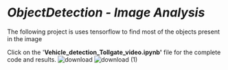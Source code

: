 # *ObjectDetection - Image Analysis*

The following project is uses tensorflow to find most of the objects present in the image

Click on the '**Vehicle_detection_Tollgate_video.ipynb'** file for the complete code and results.
![download](https://github.com/user-attachments/assets/002e1875-b94e-4fdf-8678-52bf50cb93ae)
![download (1)](https://github.com/user-attachments/assets/2aba9aa6-069c-466b-bd25-dbe85e4f447e)
